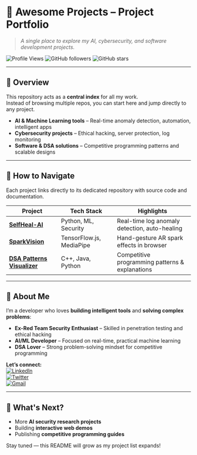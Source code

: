 # **🚀 Awesome Projects – Project Portfolio**

> *A single place to explore my AI, cybersecurity, and software development projects.*  

![Profile Views](https://komarev.com/ghpvc/?username=yourusername&style=flat-square)
![GitHub followers](https://img.shields.io/github/followers/yourusername?style=social)
![GitHub stars](https://img.shields.io/github/stars/yourusername?style=social)

---

## **📌 Overview**  
This repository acts as a **central index** for all my work.  
Instead of browsing multiple repos, you can start here and jump directly to any project.  

- **AI & Machine Learning tools** – Real-time anomaly detection, automation, intelligent apps  
- **Cybersecurity projects** – Ethical hacking, server protection, log monitoring  
- **Software & DSA solutions** – Competitive programming patterns and scalable designs  

---

## **🧭 How to Navigate**  
Each project links directly to its dedicated repository with source code and documentation.  

| Project | Tech Stack | Highlights |
|---------|-----------|-----------|
| [**SelfHeal-AI**](https://github.com/yourusername/selfheal-ai) | Python, ML, Security | Real-time log anomaly detection, auto-healing |
| [**SparkVision**](https://github.com/yourusername/sparkvision) | TensorFlow.js, MediaPipe | Hand-gesture AR spark effects in browser |
| [**DSA Patterns Visualizer**](https://github.com/yourusername/dsa-patterns) | C++, Java, Python | Competitive programming patterns & explanations |

---

## **👤 About Me**  
I’m a developer who loves **building intelligent tools** and **solving complex problems**:  
- **Ex-Red Team Security Enthusiast** – Skilled in penetration testing and ethical hacking  
- **AI/ML Developer** – Focused on real-time, practical machine learning  
- **DSA Lover** – Strong problem-solving mindset for competitive programming  

**Let’s connect:**  
[![LinkedIn](https://img.shields.io/badge/LinkedIn-blue?logo=linkedin)](https://www.linkedin.com/in/mohit-sharma-143271330)  
[![Twitter](https://img.shields.io/badge/Twitter-black?logo=twitter)](https://x.com/Index_oss)  
[![Gmail](https://img.shields.io/badge/Email-red?logo=gmail)](mailto:gxoyyyo@gmail.com)  

---

## **📅 What's Next?**  
- More **AI security research projects**  
- Building **interactive web demos**  
- Publishing **competitive programming guides**  

Stay tuned — this README will grow as my project list expands!
